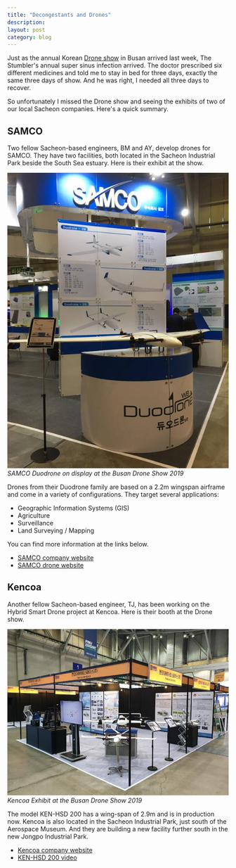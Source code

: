 ```yaml
---
title: "Decongestants and Drones"
description: 
layout: post
category: blog
---
```


Just as the annual Korean [Drone show](http://eng.droneshowkorea.com/main/main.php)
in Busan arrived last week, The Stumbler's annual super sinus infection arrived.
The doctor prescribed six different medicines and told me to stay in bed for
three days, exactly the same three days of show. And he was right, I needed all 
three days to recover.

So unfortunately I missed the Drone show and seeing the exhibits of two of our 
local Sacheon companies.  Here's a quick summary.

## SAMCO

Two fellow Sacheon-based engineers, BM and AY, develop drones for SAMCO.
They have two facilities, both located in the Sacheon Industrial Park beside 
the South Sea estuary.  Here is their exhibit at the show.

![samco-duodrone-busan-2019](/images/samco-duodrone-busan-2019.jpg)
*SAMCO Duodrone on display at the Busan Drone Show 2019*

Drones from their Duodrone family are based on a 2.2m wingspan
airframe and come in a variety of configurations.  They target several 
applications:

* Geographic Information Systems (GIS)
* Agriculture
* Surveillance
* Land Surveying / Mapping

You can find more information at the links below.

* [SAMCO company website](http://eng.samcokorea.com)
* [SAMCO drone website](http://www.muinx.com)


## Kencoa

Another fellow Sacheon-based engineer, TJ, has been working on the Hybrid Smart
Drone project at Kencoa.  Here is their booth at the Drone show.

![kencoa-busan-2019](/images/kencoa-busan-2019.jpg)
*Kencoa Exhibit at the Busan Drone Show 2019*

The model KEN-HSD 200 has a wing-span of 2.9m and is in production now.
Kencoa is also located in the Sacheon Industrial Park, just south of the 
Aerospace Museum.  And they are building a new facility further south
in the new Jongpo Industrial Park.

* [Kencoa company website](http://www.kencoa.com)
* [KEN-HSD 200 video](https://youtu.be/U_egXROWJHo)
